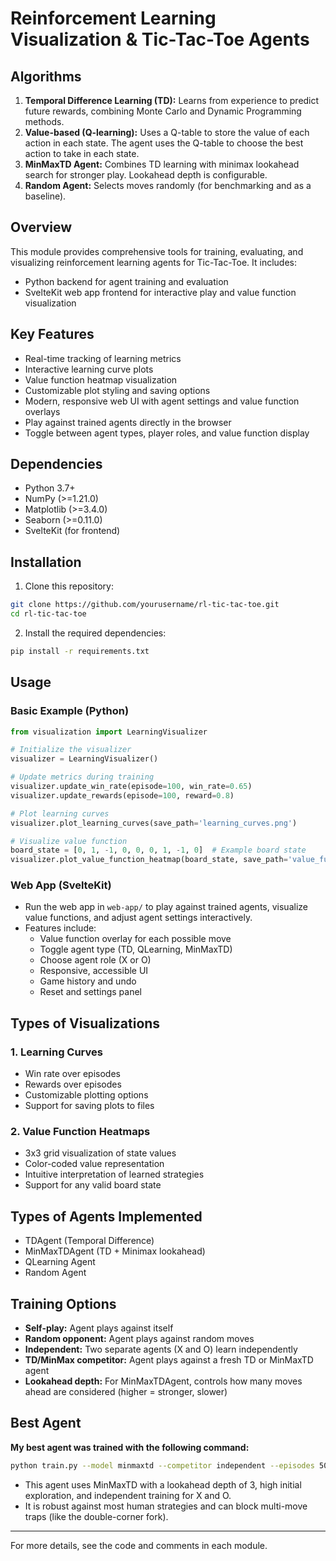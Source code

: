 # Reinforcement Learning Visualization & Tic-Tac-Toe Agents

## Algorithms

1. **Temporal Difference Learning (TD):** Learns from experience to predict future rewards, combining Monte Carlo and Dynamic Programming methods.
2. **Value-based (Q-learning):** Uses a Q-table to store the value of each action in each state. The agent uses the Q-table to choose the best action to take in each state.
3. **MinMaxTD Agent:** Combines TD learning with minimax lookahead search for stronger play. Lookahead depth is configurable.
4. **Random Agent:** Selects moves randomly (for benchmarking and as a baseline).

## Overview
This module provides comprehensive tools for training, evaluating, and visualizing reinforcement learning agents for Tic-Tac-Toe. It includes:
- Python backend for agent training and evaluation
- SvelteKit web app frontend for interactive play and value function visualization

## Key Features
- Real-time tracking of learning metrics
- Interactive learning curve plots
- Value function heatmap visualization
- Customizable plot styling and saving options
- Modern, responsive web UI with agent settings and value function overlays
- Play against trained agents directly in the browser
- Toggle between agent types, player roles, and value function display

## Dependencies
- Python 3.7+
- NumPy (>=1.21.0)
- Matplotlib (>=3.4.0)
- Seaborn (>=0.11.0)
- SvelteKit (for frontend)

## Installation
1. Clone this repository:
```bash
git clone https://github.com/yourusername/rl-tic-tac-toe.git
cd rl-tic-tac-toe
```

2. Install the required dependencies:
```bash
pip install -r requirements.txt
```

## Usage
### Basic Example (Python)
```python
from visualization import LearningVisualizer

# Initialize the visualizer
visualizer = LearningVisualizer()

# Update metrics during training
visualizer.update_win_rate(episode=100, win_rate=0.65)
visualizer.update_rewards(episode=100, reward=0.8)

# Plot learning curves
visualizer.plot_learning_curves(save_path='learning_curves.png')

# Visualize value function
board_state = [0, 1, -1, 0, 0, 0, 1, -1, 0]  # Example board state
visualizer.plot_value_function_heatmap(board_state, save_path='value_function.png')
```

### Web App (SvelteKit)
- Run the web app in `web-app/` to play against trained agents, visualize value functions, and adjust agent settings interactively.
- Features include:
  - Value function overlay for each possible move
  - Toggle agent type (TD, QLearning, MinMaxTD)
  - Choose agent role (X or O)
  - Responsive, accessible UI
  - Game history and undo
  - Reset and settings panel

## Types of Visualizations

### 1. Learning Curves
- Win rate over episodes
- Rewards over episodes
- Customizable plotting options
- Support for saving plots to files

### 2. Value Function Heatmaps
- 3x3 grid visualization of state values
- Color-coded value representation
- Intuitive interpretation of learned strategies
- Support for any valid board state

## Types of Agents Implemented
- TDAgent (Temporal Difference)
- MinMaxTDAgent (TD + Minimax lookahead)
- QLearning Agent
- Random Agent

## Training Options
- **Self-play:** Agent plays against itself
- **Random opponent:** Agent plays against random moves
- **Independent:** Two separate agents (X and O) learn independently
- **TD/MinMax competitor:** Agent plays against a fresh TD or MinMaxTD agent
- **Lookahead depth:** For MinMaxTDAgent, controls how many moves ahead are considered (higher = stronger, slower)

## Best Agent

**My best agent was trained with the following command:**

```bash
python train.py --model minmaxtd --competitor independent --episodes 50000 --learning_rate 0.5 --discount_factor 0.9 --epsilon 0.9 --decay_rate 0.999 --min_epsilon 0.01 --lookahead_depth 3
```

- This agent uses MinMaxTD with a lookahead depth of 3, high initial exploration, and independent training for X and O.
- It is robust against most human strategies and can block multi-move traps (like the double-corner fork).

---
For more details, see the code and comments in each module.



